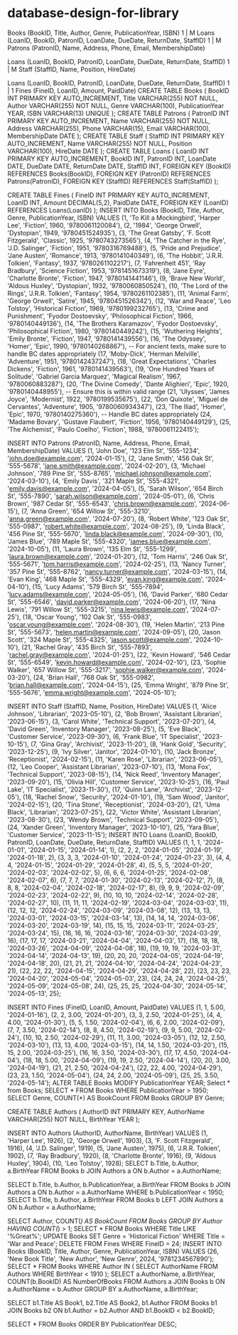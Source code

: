 # database-design-for-library
Books (BookID, Title, Author, Genre, PublicationYear, ISBN)
    1
    |
    M
Loans (LoanID, BookID, PatronID, LoanDate, DueDate, ReturnDate, StaffID)
    1
    |
    M
Patrons (PatronID, Name, Address, Phone, Email, MembershipDate)

Loans (LoanID, BookID, PatronID, LoanDate, DueDate, ReturnDate, StaffID)
    1
    |
    M
Staff (StaffID, Name, Position, HireDate)

Loans (LoanID, BookID, PatronID, LoanDate, DueDate, ReturnDate, StaffID)
    1
    |
    1
Fines (FineID, LoanID, Amount, PaidDate)
CREATE TABLE Books (
                       BookID INT PRIMARY KEY AUTO_INCREMENT,
                       Title VARCHAR(255) NOT NULL,
                       Author VARCHAR(255) NOT NULL,
                       Genre VARCHAR(100),
                       PublicationYear YEAR,
                       ISBN VARCHAR(13) UNIQUE
);
CREATE TABLE Patrons (
                         PatronID INT PRIMARY KEY AUTO_INCREMENT,
                         Name VARCHAR(255) NOT NULL,
                         Address VARCHAR(255),
                         Phone VARCHAR(15),
                         Email VARCHAR(100),
                         MembershipDate DATE
);
CREATE TABLE Staff (
                       StaffID INT PRIMARY KEY AUTO_INCREMENT,
                       Name VARCHAR(255) NOT NULL,
                       Position VARCHAR(100),
                       HireDate DATE
);
CREATE TABLE Loans (
                       LoanID INT PRIMARY KEY AUTO_INCREMENT,
                       BookID INT,
                       PatronID INT,
                       LoanDate DATE,
                       DueDate DATE,
                       ReturnDate DATE,
                       StaffID INT,
                       FOREIGN KEY (BookID) REFERENCES Books(BookID),
                       FOREIGN KEY (PatronID) REFERENCES Patrons(PatronID),
                       FOREIGN KEY (StaffID) REFERENCES Staff(StaffID)
);

CREATE TABLE Fines (
                       FineID INT PRIMARY KEY AUTO_INCREMENT,
                       LoanID INT,
                       Amount DECIMAL(5,2),
                       PaidDate DATE,
                       FOREIGN KEY (LoanID) REFERENCES Loans(LoanID)
);
INSERT INTO Books (BookID, Title, Author, Genre, PublicationYear, ISBN)
VALUES
    (1, 'To Kill a Mockingbird', 'Harper Lee', 'Fiction', 1960, '9780061120084'),
    (2, '1984', 'George Orwell', 'Dystopian', 1949, '9780451524935'),
    (3, 'The Great Gatsby', 'F. Scott Fitzgerald', 'Classic', 1925, '9780743273565'),
    (4, 'The Catcher in the Rye', 'J.D. Salinger', 'Fiction', 1951, '9780316769488'),
    (5, 'Pride and Prejudice', 'Jane Austen', 'Romance', 1913, '9780141040349'),
    (6, 'The Hobbit', 'J.R.R. Tolkien', 'Fantasy', 1937, '9780261102217'),
    (7, 'Fahrenheit 451', 'Ray Bradbury', 'Science Fiction', 1953, '9781451673319'),
    (8, 'Jane Eyre', 'Charlotte Bronte', 'Fiction', 1947, '9780141441146'),
    (9, 'Brave New World', 'Aldous Huxley', 'Dystopian', 1932, '9780060850524'),
    (10, 'The Lord of the Rings', 'J.R.R. Tolkien', 'Fantasy', 1954, '9780261102385'),
    (11, 'Animal Farm', 'George Orwell', 'Satire', 1945, '9780451526342'),
    (12, 'War and Peace', 'Leo Tolstoy', 'Historical Fiction', 1969, '9780199232765'),
    (13, 'Crime and Punishment', 'Fyodor Dostoevsky', 'Philosophical Fiction', 1966, '9780140449136'),
    (14, 'The Brothers Karamazov', 'Fyodor Dostoevsky', 'Philosophical Fiction', 1980, '9780140449242'),
    (15, 'Wuthering Heights', 'Emily Bronte', 'Fiction', 1947, '9780141439556'),
    (16, 'The Odyssey', 'Homer', 'Epic', 1990, '9780140268867'), -- For ancient texts, make sure to handle BC dates appropriately
    (17, 'Moby-Dick', 'Herman Melville', 'Adventure', 1951, '9780142437247'),
    (18, 'Great Expectations', 'Charles Dickens', 'Fiction', 1961, '9780141439563'),
    (19, 'One Hundred Years of Solitude', 'Gabriel Garcia Marquez', 'Magical Realism', 1967, '9780060883287'),
    (20, 'The Divine Comedy', 'Dante Alighieri', 'Epic', 1920, '9780140448955'), -- Ensure this is within valid range
    (21, 'Ulysses', 'James Joyce', 'Modernist', 1922, '9780199535675'),
    (22, 'Don Quixote', 'Miguel de Cervantes', 'Adventure', 1905, '9780060934347'),
    (23, 'The Iliad', 'Homer', 'Epic', 1970, '9780140275360'), -- Handle BC dates appropriately
    (24, 'Madame Bovary', 'Gustave Flaubert', 'Fiction', 1956, '9780140449129'),
    (25, 'The Alchemist', 'Paulo Coelho', 'Fiction', 1988, '9780061122415');

INSERT INTO Patrons (PatronID, Name, Address, Phone, Email, MembershipDate) VALUES
                                                                                (1, 'John Doe', '123 Elm St', '555-1234', 'john.doe@example.com', '2024-01-15'),
                                                                                (2, 'Jane Smith', '456 Oak St', '555-5678', 'jane.smith@example.com', '2024-02-20'),
                                                                                (3, 'Michael Johnson', '789 Pine St', '555-8765', 'michael.johnson@example.com', '2024-03-10'),
                                                                                (4, 'Emily Davis', '321 Maple St', '555-4321', 'emily.davis@example.com', '2024-04-05'),
                                                                                (5, 'Sarah Wilson', '654 Birch St', '555-7890', 'sarah.wilson@example.com', '2024-05-01'),
                                                                                (6, 'Chris Brown', '987 Cedar St', '555-6543', 'chris.brown@example.com', '2024-06-15'),
                                                                                (7, 'Anna Green', '654 Willow St', '555-3210', 'anna.green@example.com', '2024-07-20'),
                                                                                (8, 'Robert White', '123 Oak St', '555-0987', 'robert.white@example.com', '2024-08-25'),
                                                                                (9, 'Linda Black', '456 Pine St', '555-5670', 'linda.black@example.com', '2024-09-30'),
                                                                                (10, 'James Blue', '789 Maple St', '555-4320', 'james.blue@example.com', '2024-10-05'),
                                                                                (11, 'Laura Brown', '135 Elm St', '555-1299', 'laura.brown@example.com', '2024-01-20'),
                                                                                (12, 'Tom Harris', '246 Oak St', '555-5671', 'tom.harris@example.com', '2024-02-25'),
                                                                                (13, 'Nancy Turner', '357 Pine St', '555-8762', 'nancy.turner@example.com', '2024-03-15'),
                                                                                (14, 'Evan King', '468 Maple St', '555-4329', 'evan.king@example.com', '2024-04-10'),
                                                                                (15, 'Lucy Adams', '579 Birch St', '555-7894', 'lucy.adams@example.com', '2024-05-05'),
                                                                                (16, 'David Parker', '680 Cedar St', '555-6546', 'david.parker@example.com', '2024-06-20'),
                                                                                (17, 'Nina Lewis', '791 Willow St', '555-3215', 'nina.lewis@example.com', '2024-07-25'),
                                                                                (18, 'Oscar Young', '102 Oak St', '555-0983', 'oscar.young@example.com', '2024-08-30'),
                                                                                (19, 'Helen Martin', '213 Pine St', '555-5673', 'helen.martin@example.com', '2024-09-05'),
                                                                                (20, 'Jason Scott', '324 Maple St', '555-4325', 'jason.scott@example.com', '2024-10-10'),
                                                                                (21, 'Rachel Gray', '435 Birch St', '555-7893', 'rachel.gray@example.com', '2024-01-25'),
                                                                                (22, 'Kevin Howard', '546 Cedar St', '555-6549', 'kevin.howard@example.com', '2024-02-10'),
                                                                                (23, 'Sophie Walker', '657 Willow St', '555-3217', 'sophie.walker@example.com', '2024-03-20'),
                                                                                (24, 'Brian Hall', '768 Oak St', '555-0982', 'brian.hall@example.com', '2024-04-15'),
                                                                                (25, 'Emma Wright', '879 Pine St', '555-5676', 'emma.wright@example.com', '2024-05-10');

INSERT INTO Staff (StaffID, Name, Position, HireDate) VALUES
                                                          (1, 'Alice Johnson', 'Librarian', '2023-05-10'),
                                                          (2, 'Bob Brown', 'Assistant Librarian', '2023-06-15'),
                                                          (3, 'Carol White', 'Technical Support', '2023-07-20'),
                                                          (4, 'David Green', 'Inventory Manager', '2023-08-25'),
                                                          (5, 'Eve Black', 'Customer Service', '2023-09-30'),
                                                          (6, 'Frank Blue', 'IT Specialist', '2023-10-15'),
                                                          (7, 'Gina Gray', 'Archivist', '2023-11-20'),
                                                          (8, 'Hank Gold', 'Security', '2023-12-25'),
                                                          (9, 'Ivy Silver', 'Janitor', '2024-01-10'),
                                                          (10, 'Jack Bronze', 'Receptionist', '2024-02-15'),
                                                          (11, 'Karen Rose', 'Librarian', '2023-06-05'),
                                                          (12, 'Leo Cooper', 'Assistant Librarian', '2023-07-10'),
                                                          (13, 'Mona Fox', 'Technical Support', '2023-08-15'),
                                                          (14, 'Nick Reed', 'Inventory Manager', '2023-09-20'),
                                                          (15, 'Olivia Hill', 'Customer Service', '2023-10-25'),
                                                          (16, 'Paul Lake', 'IT Specialist', '2023-11-30'),
                                                          (17, 'Quinn Lane', 'Archivist', '2023-12-05'),
                                                          (18, 'Rachel Snow', 'Security', '2024-01-10'),
                                                          (19, 'Sam Wood', 'Janitor', '2024-02-15'),
                                                          (20, 'Tina Stone', 'Receptionist', '2024-03-20'),
                                                          (21, 'Uma Black', 'Librarian', '2023-07-25'),
                                                          (22, 'Victor White', 'Assistant Librarian', '2023-08-30'),
                                                          (23, 'Wendy Brown', 'Technical Support', '2023-09-05'),
                                                          (24, 'Xander Green', 'Inventory Manager', '2023-10-10'),
                                                          (25, 'Yara Blue', 'Customer Service', '2023-11-15');
INSERT INTO Loans (LoanID, BookID, PatronID, LoanDate, DueDate, ReturnDate, StaffID) VALUES
                                                                                         (1, 1, 1, '2024-01-01', '2024-01-15', '2024-01-14', 1),
                                                                                         (2, 2, 2, '2024-01-05', '2024-01-19', '2024-01-18', 2),
                                                                                         (3, 3, 3, '2024-01-10', '2024-01-24', '2024-01-23', 3),
                                                                                         (4, 4, 4, '2024-01-15', '2024-01-29', '2024-01-28', 4),
                                                                                         (5, 5, 5, '2024-01-20', '2024-02-03', '2024-02-02', 5),
                                                                                         (6, 6, 6, '2024-01-25', '2024-02-08', '2024-02-07', 6),
                                                                                         (7, 7, 7, '2024-01-30', '2024-02-13', '2024-02-12', 7),
                                                                                         (8, 8, 8, '2024-02-04', '2024-02-18', '2024-02-17', 8),
                                                                                         (9, 9, 9, '2024-02-09', '2024-02-23', '2024-02-22', 9),
                                                                                         (10, 10, 10, '2024-02-14', '2024-02-28', '2024-02-27', 10),
                                                                                         (11, 11, 11, '2024-02-19', '2024-03-04', '2024-03-03', 11),
                                                                                         (12, 12, 12, '2024-02-24', '2024-03-09', '2024-03-08', 12),
                                                                                         (13, 13, 13, '2024-03-01', '2024-03-15', '2024-03-14', 13),
                                                                                         (14, 14, 14, '2024-03-06', '2024-03-20', '2024-03-19', 14),
                                                                                         (15, 15, 15, '2024-03-11', '2024-03-25', '2024-03-24', 15),
                                                                                         (16, 16, 16, '2024-03-16', '2024-03-30', '2024-03-29', 16),
                                                                                         (17, 17, 17, '2024-03-21', '2024-04-04', '2024-04-03', 17),
                                                                                         (18, 18, 18, '2024-03-26', '2024-04-09', '2024-04-08', 18),
                                                                                         (19, 19, 19, '2024-03-31', '2024-04-14', '2024-04-13', 19),
                                                                                         (20, 20, 20, '2024-04-05', '2024-04-19', '2024-04-18', 20),
                                                                                         (21, 21, 21, '2024-04-10', '2024-04-24', '2024-04-23', 21),
                                                                                         (22, 22, 22, '2024-04-15', '2024-04-29', '2024-04-28', 22),
                                                                                         (23, 23, 23, '2024-04-20', '2024-05-04', '2024-05-03', 23),
                                                                                         (24, 24, 24, '2024-04-25', '2024-05-09', '2024-05-08', 24),
                                                                                         (25, 25, 25, '2024-04-30', '2024-05-14', '2024-05-13', 25);

INSERT INTO Fines (FineID, LoanID, Amount, PaidDate) VALUES
                                                         (1, 1, 5.00, '2024-01-16'),
                                                         (2, 2, 3.00, '2024-01-20'),
                                                         (3, 3, 2.50, '2024-01-25'),
                                                         (4, 4, 4.00, '2024-01-30'),
                                                         (5, 5, 1.50, '2024-02-04'),
                                                         (6, 6, 2.00, '2024-02-09'),
                                                         (7, 7, 3.50, '2024-02-14'),
                                                         (8, 8, 4.50, '2024-02-19'),
                                                         (9, 9, 5.00, '2024-02-24'),
                                                         (10, 10, 2.50, '2024-02-29'),
                                                         (11, 11, 3.00, '2024-03-05'),
                                                         (12, 12, 2.50, '2024-03-10'),
                                                         (13, 13, 4.00, '2024-03-15'),
                                                         (14, 14, 1.50, '2024-03-20'),
                                                         (15, 15, 2.00, '2024-03-25'),
                                                         (16, 16, 3.50, '2024-03-30'),
                                                         (17, 17, 4.50, '2024-04-04'),
                                                         (18, 18, 5.00, '2024-04-09'),
                                                         (19, 19, 2.50, '2024-04-14'),
                                                         (20, 20, 3.00, '2024-04-19'),
                                                         (21, 21, 2.50, '2024-04-24'),
                                                         (22, 22, 4.00, '2024-04-29'),
                                                         (23, 23, 1.50, '2024-05-04'),
                                                         (24, 24, 2.00, '2024-05-09'),
                                                         (25, 25, 3.50, '2024-05-14');
ALTER TABLE Books MODIFY PublicationYear YEAR;
Select * from Books;
SELECT * FROM Books WHERE PublicationYear > 1950;
SELECT Genre, COUNT(*) AS BookCount FROM Books GROUP BY Genre;

CREATE TABLE Authors (
                         AuthorID INT PRIMARY KEY,
                         AuthorName VARCHAR(255) NOT NULL,
                         BirthYear YEAR
);

INSERT INTO Authors (AuthorID, AuthorName, BirthYear) VALUES
                                                          (1, 'Harper Lee', 1926),
                                                          (2, 'George Orwell', 1903),
                                                          (3, 'F. Scott Fitzgerald', 1916),
                                                          (4, 'J.D. Salinger', 1919),
                                                          (5, 'Jane Austen', 1975),
                                                          (6, 'J.R.R. Tolkien', 1902),
                                                          (7, 'Ray Bradbury', 1920),
                                                          (8, 'Charlotte Bronte', 1916),
                                                          (9, 'Aldous Huxley', 1904),
                                                          (10, 'Leo Tolstoy', 1928);
SELECT b.Title, b.Author, a.BirthYear
FROM Books b
         JOIN Authors a ON b.Author = a.AuthorName;

SELECT b.Title, b.Author, b.PublicationYear, a.BirthYear
FROM Books b
         JOIN Authors a ON b.Author = a.AuthorName
WHERE b.PublicationYear < 1950;
SELECT b.Title, b.Author, a.BirthYear
FROM Books b
         LEFT JOIN Authors a ON b.Author = a.AuthorName;

SELECT Author, COUNT(*) AS BookCount
FROM Books
GROUP BY Author
HAVING COUNT(*) > 1;
SELECT * FROM Books WHERE Title LIKE '%Great%';
UPDATE Books
SET Genre = 'Historical Fiction'
WHERE Title = 'War and Peace';
DELETE FROM Fines
WHERE FineID = 24;
INSERT INTO Books (BookID, Title, Author, Genre, PublicationYear, ISBN)
VALUES (26, 'New Book Title', 'New Author', 'New Genre', 2024, '9781234567890');
SELECT * FROM Books
WHERE Author IN (
    SELECT AuthorName FROM Authors
    WHERE BirthYear < 1910
);
SELECT a.AuthorName, a.BirthYear, COUNT(b.BookID) AS NumberOfBooks
FROM Authors a
         JOIN Books b ON a.AuthorName = b.Author
GROUP BY a.AuthorName, a.BirthYear;

SELECT b1.Title AS Book1, b2.Title AS Book2, b1.Author
FROM Books b1
         JOIN Books b2 ON b1.Author = b2.Author AND b1.BookID < b2.BookID;

SELECT * FROM Books
ORDER BY PublicationYear DESC;
